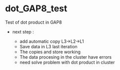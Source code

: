 # dot_GAP8_test
Test of dot product in GAP8


- next step :

    - add automatic copy L3->L2->L1
    - Save data in L3 last iteration
    - The copies and store working 
    - The data procesing in the cluster have errors
    - need solve problem with dot product in cluster
